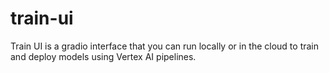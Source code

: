 # train-ui

Train UI is a gradio interface that you can run locally or in the cloud to train and deploy models using Vertex AI pipelines.
